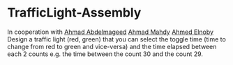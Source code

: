 # TrafficLight-Assembly
In cooperation with [Ahmad Abdelmageed](https://github.com/Ahmad-Abdalmageed) [Ahmad Mahdy](https://github.com/AMahdy98) [Ahmed Elnoby](https://github.com/ahmedalnouby132)
Design a traffic light (red, green) that you can select the toggle time (time to change from red to green and vice-versa) and the time elapsed between each 2 counts e.g. the time between the count 30 and the count 29. 
